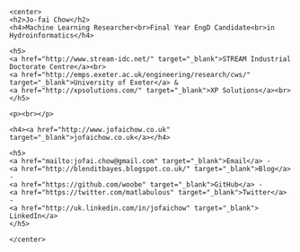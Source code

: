<div id="fixed_width_content">
      
    <center>
    <h2>Jo-fai Chow</h2>
    <h4>Machine Learning Researcher<br>Final Year EngD Candidate<br>in Hydroinformatics</h4>
    
    <h5>
    <a href="http://www.stream-idc.net/" target="_blank">STREAM Industrial Doctorate Centre</a><br>
    <a href="http://emps.exeter.ac.uk/engineering/research/cws/" target="_blank">University of Exeter</a> &
    <a href="http://xpsolutions.com/" target="_blank">XP Solutions</a><br>
    </h5>
    
    <p><br></p>
    
    <h4><a href="http://www.jofaichow.co.uk" target="_blank">jofaichow.co.uk</a></h4>

    <h5>
    <a href="mailto:jofai.chow@gmail.com" target="_blank">Email</a> -
    <a href="http://blenditbayes.blogspot.co.uk/" target="_blank">Blog</a> -
    <a href="https://github.com/woobe" target="_blank">GitHub</a> -
    <a href="https://twitter.com/matlabulous" target="_blank">Twitter</a> -
    <a href="http://uk.linkedin.com/in/jofaichow" target="_blank">  LinkedIn</a>
    </h5>

    </center>

</div>